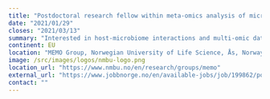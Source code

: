 ```yaml
---
title: "Postdoctoral research fellow within meta-omics analysis of microbial communities"
date: "2021/01/29"
closes: "2021/03/13"
summary: "Interested in host-microbiome interactions and multi-omic data? We have multiple positions starting in 2021. Projects have fun and interesting EU partners."
continent: EU
location: "MEMO Group, Norwegian University of Life Science, Ås, Norway"
image: /src/images/logos/nmbu-logo.png
location_url: "https://www.nmbu.no/en/research/groups/memo"
external_url: "https://www.jobbnorge.no/en/available-jobs/job/199862/postdoctoral-research-fellow-within-meta-omics-analysis-of-microbial-communities"
contact: ""
---
```

